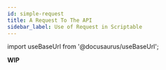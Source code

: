 ```yaml
---
id: simple-request
title: A Request To The API
sidebar_label: Use of Request in Scriptable
---
```

import useBaseUrl from '@docusaurus/useBaseUrl';

**WIP**